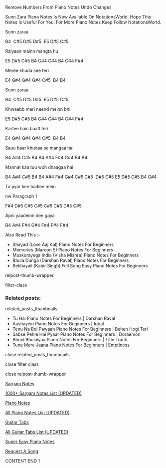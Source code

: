 
Remove Numbers From Piano Notes
Undo Changes

Sunn Zara Piano Notes Is Now Available On NotationsWorld. Hope This Notes Is Useful For You. For More Piano Notes Keep Follow NotationsWorld.

Sunn zaraa

B4  C#5 D#5 D#5  E5 D#5 C#5

Rziyaan mainn mangta hu

E5 D#5 C#5 B4 G#4 G#4 B4 G#4 F#4

Meree khuda see teri

E4 G#4 G#4 G#4 C#5  B4 B4

Sunn zaraa

B4  C#5 D#5 D#5  E5 D#5 C#5

Khwaabb meri neend meinn bhi

E5 D#5 C#5 B4 G#4 G#4 B4 G#4 F#4

Kartee hain baatt teri

E4 G#4 G#4 G#4 C#5  B4 B4

Sauu baar khudaa se mangaa hai

B4 A#4 C#5 B4 B4 A#4 F#4 G#4 B4 B4

Mannat kaa tuu woh dhaagaa hai

B4 A#4 C#5 B4 B4 A#4 F#4 G#4 C#5 C#5  D#5 C#5 E5 D#5 C#5 B4 G#4

Tu pyar kee badlee mein

nw Paragraph 1

F#4 D#5 C#5 C#5 C#5 C#5 D#5 C#5

Apni yaadeinn dee gaya

B4 A#4 F#4 G#4 F#4 F#4 F#4

Also Read This :-

* Shayad (Love Aaj Kal) Piano Notes For Beginners
* Memories (Maroon 5) Piano Notes For Beginners
* Muskurayega India (Visha Mishra) Piano Notes For Beginners
* Bhula Dunga (Darshan Raval) Piano Notes For Beginners
* Bekhayali (Kabir Singh) Full Song Easy Piano Notes For Beginners

relpost-thumb-wrapper

filter-class

### Related posts:

related_posts_thumbnails

* Tu Hai Piano Notes For Beginners | Darshan Raval
* Aashayein Piano Notes For Beginners | Iqbal
* Tenu Na Bol Pawaan Piano Notes For Beginners | Behen Hogi Teri
* Sabse Pehle Hai Pyaar Piano Notes For Beginners | Doraemon
* Bhool Bhulaiyaa Piano Notes For Beginners | Title Track
* Tune Mere Jaana Piano Notes For Beginners | Emptiness

close related_posts_thumbnails

close filter class

close relpost-thumb-wrapper

[Sargam Notes](https://www.notationsworld.com/sargam-notes.html)

[1000+ Sargam Notes List (UPDATED)](https://www.notationsworld.com/all-songs-list-sargam-notes.html)

[Piano Notes](https://www.notationsworld.com/piano-notes.html)

[All Piano Notes List (UPDATED)](https://www.notationsworld.com/all-songs-list-piano-notes.html)

[Guitar Tabs](https://www.notationsworld.com/guitar-tabs.html)

[All Guitar Tabs List (UPDATED)](https://www.notationsworld.com/all-songs-list-guitar-tabs.html)

[Super Easy Piano Notes](https://studywall.in/)

[Request A Song](https://www.notationsworld.com/request-a-song.html)

CONTENT END 1

